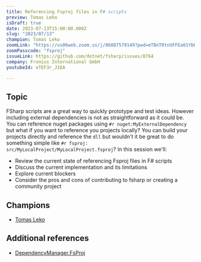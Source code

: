 ```yaml
---
title: Referencing Fsproj files in F# scripts
preview: Tomas Leko
isDraft: true
date: 2023-07-13T15:00:00.000Z
slug: "2023/07/13"
champion: Tomas Leko
zoomLink: "https://us06web.zoom.us/j/86887579149?pwd=eTBnT0tnUFFEa01YbHRYNkRnRHlXdz09"
zoomPasscode: "fsproj"
issueLink: https://github.com/dotnet/fsharp/issues/8764
company: Fronius International GmbH
youtubeId: eTEF3r_J1EA

---
```


## Topic

FSharp scripts are a great way to quickly prototype and test ideas. However including external dependencies is not as straightforward as it could be. You can reference nuget packages using `#r nuget:MyExternalDependency` but what if you want to reference you projects locally? You can build your projects directly and reference the `dll` but wouldn't it be great to do something simple like `#r fsproj: src/MyLocalProject/MyLocalProject.fsproj`? In this session we'll:

- Review the current state of referencing Fsproj files in F# scripts
- Discuss the current implementation and its limitations
- Explore current blockers
- Consider the pros and cons of contributing to fsharp or creating a community project

## Champions

- [Tomas Leko](https://github.com/ThisFunctionalTom)

## Additional references

- [DependencyManager.FsProj](https://github.com/ThisFunctionalTom/DependencyManager.FsProj)
